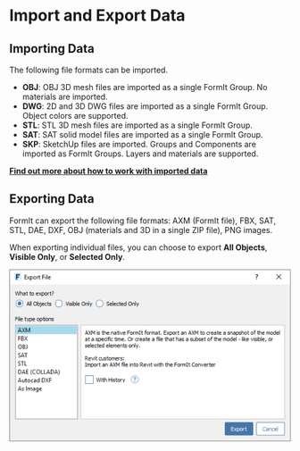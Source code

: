 # Import and Export Data

## Importing Data

The following file formats can be imported.

* **OBJ**: OBJ 3D mesh files are imported as a single FormIt Group. No materials are imported.
* **DWG**: 2D and 3D DWG files are imported as a single FormIt Group. Object colors are supported.
* **STL**:  STL 3D mesh files are imported as a single FormIt Group.
* **SAT**: SAT solid model files are imported as a single FormIt Group.
* **SKP**: SketchUp files are imported. Groups and Components are imported as FormIt Groups. Layers and materials are supported. 

[**Find out more about how to work with imported data**](../building-the-farnsworth-house/import-export-and-content-library.md)

## Exporting Data

FormIt can export the following file formats: AXM \(FormIt file\), FBX, SAT, STL, DAE, DXF, OBJ \(materials and 3D in a single ZIP file\), PNG images.

When exporting individual files, you can choose to export **All Objects**, **Visible Only**, or **Selected Only**.

![](../.gitbook/assets/export_data.png)

